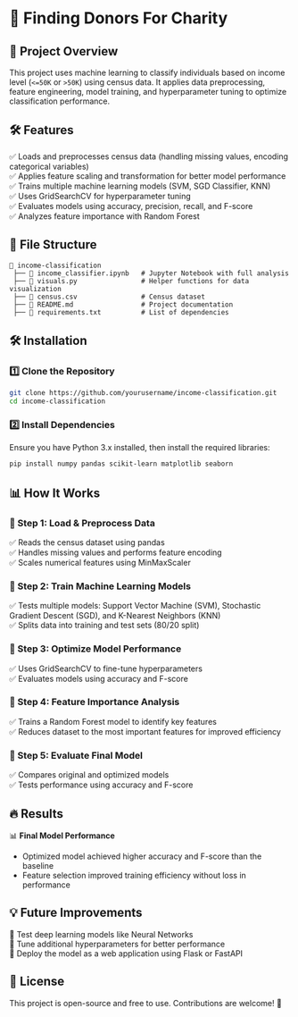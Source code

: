 # 📌 Finding Donors For Charity

## 🚀 Project Overview  
This project uses machine learning to classify individuals based on income level (`<=50K` or `>50K`) using census data. It applies data preprocessing, feature engineering, model training, and hyperparameter tuning to optimize classification performance.  

## 🛠 Features  
✅ Loads and preprocesses census data (handling missing values, encoding categorical variables)  
✅ Applies feature scaling and transformation for better model performance  
✅ Trains multiple machine learning models (SVM, SGD Classifier, KNN)  
✅ Uses GridSearchCV for hyperparameter tuning  
✅ Evaluates models using accuracy, precision, recall, and F-score  
✅ Analyzes feature importance with Random Forest  

## 📂 File Structure  
```
📂 income-classification  
 ├── 📜 income_classifier.ipynb   # Jupyter Notebook with full analysis  
 ├── 📜 visuals.py                # Helper functions for data visualization  
 ├── 📜 census.csv                # Census dataset  
 ├── 📜 README.md                 # Project documentation  
 ├── 📜 requirements.txt          # List of dependencies  
```

## 🛠 Installation  

### 1️⃣ Clone the Repository  
```bash
git clone https://github.com/yourusername/income-classification.git
cd income-classification
```

### 2️⃣ Install Dependencies  
Ensure you have Python 3.x installed, then install the required libraries:  
```bash
pip install numpy pandas scikit-learn matplotlib seaborn
```

## 📊 How It Works  

### 📌 Step 1: Load & Preprocess Data  
✅ Reads the census dataset using pandas  
✅ Handles missing values and performs feature encoding  
✅ Scales numerical features using MinMaxScaler  

### 📌 Step 2: Train Machine Learning Models  
✅ Tests multiple models: Support Vector Machine (SVM), Stochastic Gradient Descent (SGD), and K-Nearest Neighbors (KNN)  
✅ Splits data into training and test sets (80/20 split)  

### 📌 Step 3: Optimize Model Performance  
✅ Uses GridSearchCV to fine-tune hyperparameters  
✅ Evaluates models using accuracy and F-score  

### 📌 Step 4: Feature Importance Analysis  
✅ Trains a Random Forest model to identify key features  
✅ Reduces dataset to the most important features for improved efficiency  

### 📌 Step 5: Evaluate Final Model  
✅ Compares original and optimized models  
✅ Tests performance using accuracy and F-score  

## 🔥 Results  
📊 **Final Model Performance**  
- Optimized model achieved higher accuracy and F-score than the baseline  
- Feature selection improved training efficiency without loss in performance  

## 💡 Future Improvements  
🚀 Test deep learning models like Neural Networks  
🚀 Tune additional hyperparameters for better performance  
🚀 Deploy the model as a web application using Flask or FastAPI  

## 📜 License  
This project is open-source and free to use. Contributions are welcome! 🚀  
